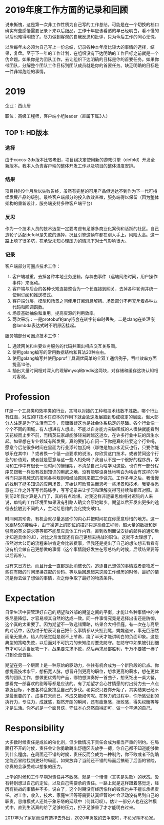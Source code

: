 # 2019年度工作方面的记录和回顾

说来惭愧，这是第一次非工作性质为自己写的工作总结。可能是在一个切换的档口确实有些感悟需要记录下来以后细品。工作十年应该看透的早已经明白，看不懂的以后也难得明悟了。尽力做到客观的自我反思和批评，只为今后工作的问心无愧。

以后每年末必须为自己写上一份总结，记录各种本年度比较大的事情的选择，结果，复盘。至于下一年的工作计划，在组织没有下达明确的工作目标之前就是一个伪命题。如果你是为团队工作，去让组织下达明确的目标是你的首要任务。如果你带团队，分解整个团队工作目标到团队成员就是你的首要任务。缺乏明确的目标是一件非常危险的事情。

# 2019

企业：西山居

职位：高级工程师，客户端小组leader（直属下属3人）

## TOP 1: HD版本

### 选择

由于cocos-2dx版本比较老旧，项目组决定使用新的游戏引擎（defold）开发全新版本。我本人负责客户端的整体开发工作以及项目的整体进度安排。

### 结果

项目耗时9个月后以失败告终，虽然有完整的可用产品但远达不到作为下一代可持续发展产品的级别。最终客户端部分的投入收效甚微，服务端得以保留（因为整体架构的重新设计，服务端支持多种客户端平台）

### 反思

作为一个技术人员的技术选型一定要考虑有足够多商业化案例和活跃的社区。自己造轮子适配defold是失败的选择，况且引擎这辆车都在别人手上，风险太高。这一路上填了很多坑，在承受未知心理压力的情况下对士气影响很大。

### 记录

客户端部分可圈点技术工作：

1. 客户端减重，去掉各种本地业务逻辑，存粹由事件（远端网络时间，用户操作事件）来驱动。
2. 客户端与后台的各种长短连接整合为一个长连接到网关，去掉各种轮询并统一使用订阅和推送模式。
3. 客户端分层，模型和场景之间使用订阅消息解耦。场景部分不再充斥着各种业代码和回调函数。
4. 场景基础抽象和重用，提高资源的利用效率。
5. 两次采坑：一是protobuf的any嵌套在转字符串时丢失，二是clang在处理嵌套lambda表达式时不明原因挂起。

服务端部分可圈点技术工作：

1. 通读网关和主要业务服务的代码并画出相应交互关系图。
2. 使用golang编写的常用数据结构和算法20种左右。
3. 使用golang编写并使用pprof工具调优简单的全双工通信例子，吞吐效率方面提高10倍。
4. 抽出大量时间相对深入的理解mysql和redis这两块，对存储和缓存这块认知相对客观。

# Profession

IT是一个工具类和效率类的行业，其可以对接的工种和技术栈数不胜数。哪个行业有红海，对应的IT技术在资本的作用下就会急速发展直到形成稳定的局面。但大部分人注定是为了生活而工作，毋庸置疑这也是社会体系稳定的基础。各个行业像一个个不同的围城，有人想进有人想出。不能以自身能力突破围城的人很快就能看到天花板而止步不前，而精英玩家却能够轻易跨越这道坎，在许多行业中玩的风生水起。如果想在专业领域有所发展，真的要扪心自问一下你是真的热爱这个行业吗，愿意今后花很多时间在里面为行业添砖加瓦吗（哪怕是加点水泥灰也行，只要你能够乐在其中）？或者换一个低一点要求的说法，你欣赏这门技术，或者赞同这个行业的价值观，或者就是愿意与这一些人相处吗？我自认不是一个很好的程序员，学习和工作中有很长一段时间的懵懂期，不清楚自己为啥学习这些。也许有一部分程序员跟我一样没有找到知识的用武之地，没有能够设身处地明白为啥会有这样的学科而只是机械式的按照各种规则和经验原则来把工作做完。工作多年之后，我慢慢的找到了挺多知识的应用场景，开始认可欣赏进而思考一些场景和技术。我变得愿意在工作之外写写代码练手，写写记录来让学习和理解变得可持续和相互对照。直到前2年我才算是入门了，真的有点难堪。对我这样非逻辑思维相对迟钝的人来说，单纯的工作环境里如果没有引路人确实会原地踏步。期望以后开发出更多的途径去接触到不同的人，主动给思维的变化找突破口。

时间何其珍贵，有机会就尽量追逐你的内心并把时间花在你愿意珍惜的地方。这一次跟MS的接触中，由于渠道上的职位的描述只是高级工程师，超大量的数据和足够高的英文要求等等都不能反应具体工作内容。直到收到面试安排的邮件的通知后才知道具体的JD，对比之后发现还有自己更想去挑战的职位。这就不太理想了，虽然对大公司的流程来讲肯定会比较费事，但我还是提出了自己的想法想去看看有没有机会做自己更想做的事情（这个事情刚好发生在写总结的时候，后续结果要等以后再补）。

没有来日方长，而且行业一直都是此消彼长的。追逐自己想做的事情或者更物质一些在有限的时间里换匹配的价码。等以后回想起来这段工作经历的时候，最好的情况是你去做了想做的事情，次之你争取了最好的物质条件。

# Expectation

日常生活中要管理好自己的期望和外部的期望之间的平衡，才能让各种事情中的冲突尽量降低，才容易顺其自然的达成一致。同一件事情究竟是选择出击还是防御，这个真的太重要了。因为期望不一致选错策略，结果会大相径庭。有一次在与高层的对话中，因为过于想表现自己把什么事情都从头扯到尾，娓娓道来，事无巨细然而毫无重点。给人的感觉就是跟不上节奏，绕了半天才能讲明白的负面印象。这是典型的策略失败，以后面对不可抗力的未知绝对要先防守。在防守中如果被引到细节才可以适当反攻一下，战果要先求不败，然后再求局部胜利，千万不要被一棒子打到全盘皆输。

期望在另一个层面上是一种原始的驱动力，往往有机会成为一个新阶段的启点。你想提高技术水平，想拓宽人脉，想晋升到更高的职位，想拿更高的薪水，想在更优秀的团队工作，想做更优秀的产品，哪怕想演奏好一首曲子，想烹饪出一桌大餐，想看完一部喜欢的剧等等都是应该的。有了期望才会心甘情愿的付出努力去一点点靠近目标，不要各种乱象搅乱自己的步伐。老实说只要你开始了，其实结果已经不是最重要的了。成事在天而已，不成又能如何呢。在努力的过程中，你所感受到的执行力，专注力，成就感，豁然开朗的瞬间，还有疲惫感，挫败感，得失权衡等等才是生活。你不必是一个面具侠，守住本心悠然自得即可，做一个丰满的自己。

# Responsibility

大多数时候责任是成长的催化剂，但少数情况下责任会成为相当严重的制约。在局面打不开的时候，责任会让你勇敢跳出舒适区去放手一搏，你自己都不知道能够做到什么程度。在局面还不错的时候，责任反而会成为一种制约，你不敢或者不能确定能否冒险找到更好的局面。如果放弃了当前还不错的局面后搞砸了后面的冒险，你真的会承受难以想象的压力。

上学的时候和工作早期对责任并不敏感，就是一个懵懂（其实是失败）的状态。没有特别想过自己的定位，以及自己需要承的责任。一路上就是这样跟着感觉走，经历有挑战的事情并不多。说白了，这个时期没有经历像样的锻炼也并不擅长承担责任。对工作，收入，技术，家庭生活等等需要认真经营的社会活动没有尽到自己的职责，思维模式人还处于象牙塔的延续中（何其可叹）。估计一部分人也在这种模式中，直到生活真的给了足够的压力，担子足够重了才才能明白过来。

2017年为了家庭而没有选择去外出，2020年勇敢的去争取吧，不负光阴不负家。

